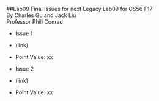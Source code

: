 ##Lab09 Final Issues for next Legacy
Lab09 for CS56 F17  
By Charles Gu and Jack Liu  
Professor Phill Conrad  

* Issue 1
* (link)
* Point Value: xx

* Issue 2
* (link)
* Point Value: xx